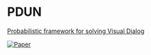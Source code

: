 # PDUN
 [Probabilistic framework for solving Visual Dialog](https://delta-lab-iitk.github.io/PDUN/)

[![Paper](http://img.shields.io/badge/paper-arxiv.1908.06306-B31B1B.svg)](http://arxiv.org/abs/1909.04800)
